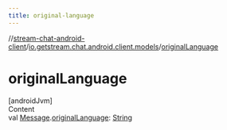 ```yaml
---
title: original-language
---
```

//[stream-chat-android-client](../../index.md)/[io.getstream.chat.android.client.models](index.md)/[originalLanguage](originalLanguage.md)



# originalLanguage  
[androidJvm]  
Content  
val [Message](Message/index.md).[originalLanguage](originalLanguage.md): [String](https://kotlinlang.org/api/latest/jvm/stdlib/kotlin/-string/index.html)  



